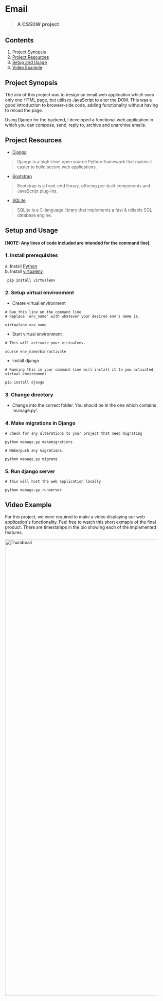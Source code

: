 # Email
>### A CS50W project

## Contents
1. [Project Synopsis](#project_synopsis)
2. [Project Resources](#project_resources)
3. [Setup and Usage](#setup)
4. [Video Example](#video)


## <a id='project_synopsis'> Project Synopsis </a>
The aim of this project was to design an email web application which uses only one HTML page, but utilises JavaScript to alter the DOM. This was a good introduction to browser-side code, adding functionality without having to reload the page.

Using Django for the backend, I developed a functional web application in which you can compose, send, reply to, archive and unarchive emails. 

## <a id='project_resources'> Project Resources </a>
* [Django](https://www.djangoproject.com/)
> Django is a high-level open source Python framework that makes it easier to build secure web applications.

* [Bootstrap](https://getbootstrap.com/)
> Bootstrap is a front-end library, offering pre-built components and JavaScript plug-ins.

* [SQLite](https://www.sqlite.org/)
> SQLite is a C-language library that implements a fast & reliable SQL database engine.

## <a id='setup'> Setup and Usage </a>
#### [NOTE: Any lines of code included are intended for the command line]

### 1. Install prerequisites
a. Install [Python](https://www.python.org/) </br>
b. Install [virtualenv](https://virtualenv.pypa.io/en/latest/)
``` 
 pip install virtualenv
```
### 2. Setup virtual environment
* Create virtual environment </br>
```
# Run this line on the command line
# Replace 'env_name' with whatever your desired env's name is.

virtualenv env_name
```
* Start virtual environment
```
# This will activate your virtualenv.

source env_name/bin/activate
```
* Install django
```
# Running this in your command line will install it to you activated virtual environment

pip install django
```
### 3. Change directory
* Change into the correct folder. You should be in the one which contains 'manage.py'.
### 4. Make migrations in Django
```
# Check for any alterations to your project that need migrating

python manage.py makemigrations
```
```
# Make/push any migrations.

python manage.py migrate
```
### 5. Run django server
```
# This will host the web application locally

python manage.py runserver
```

## <a id='video'> Video Example </a>

For this project, we were required to make a video displaying our web application's functionality. Feel free to watch this short exmaple of the final product. There are timestamps in the bio showing each of the implemented features.

<a href='https://youtu.be/NsjxrR-SHyg'>
<img width="1494" alt="Thumbnail" 
 src="https://github.com/JosephLambon/Mail/assets/107887718/09e13841-3410-41b5-b7a6-93133ccedd40">
</a>





